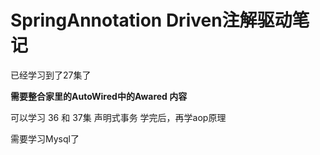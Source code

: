 # SpringAnnotation Driven注解驱动笔记

已经学习到了27集了
  
   **需要整合家里的AutoWired中的Awared 内容**
   
可以学习 36 和 37集 声明式事务
学完后，再学aop原理

需要学习Mysql了
   